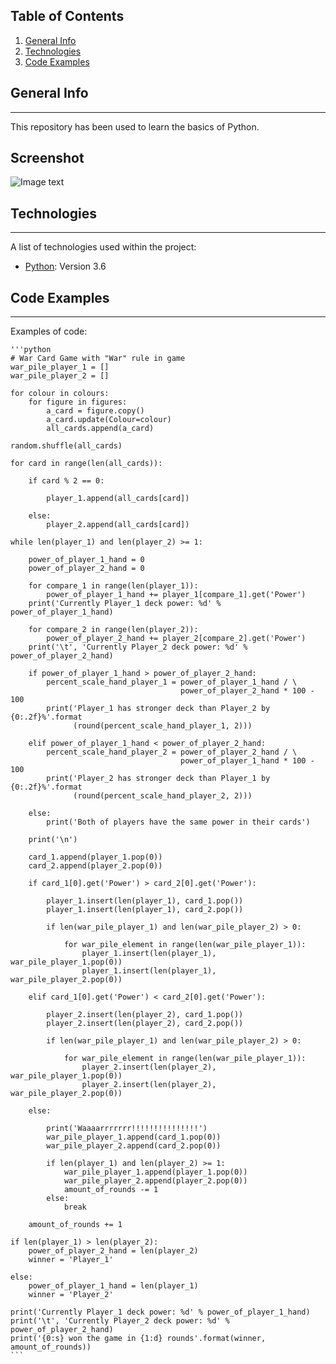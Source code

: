 ## Table of Contents
1. [General Info](#general-info)
2. [Technologies](#technologies)
3. [Code Examples](#code-examples)
## General Info
***
This repository has been used to learn the basics of Python.
## Screenshot
![Image text](https://www.python.org/static/community_logos/python-logo-master-v3-TM.png)
## Technologies
***
A list of technologies used within the project:
* [Python](https://www.python.org/downloads/release/python-360/): Version 3.6 
## Code Examples
***
Examples of code:

    '''python
    # War Card Game with "War" rule in game
    war_pile_player_1 = []
    war_pile_player_2 = []
    
    for colour in colours:
        for figure in figures:
            a_card = figure.copy()
            a_card.update(Colour=colour)
            all_cards.append(a_card)
    
    random.shuffle(all_cards)
    
    for card in range(len(all_cards)):
    
        if card % 2 == 0:
    
            player_1.append(all_cards[card])
    
        else:
            player_2.append(all_cards[card])
    
    while len(player_1) and len(player_2) >= 1:
    
        power_of_player_1_hand = 0
        power_of_player_2_hand = 0
    
        for compare_1 in range(len(player_1)):
            power_of_player_1_hand += player_1[compare_1].get('Power')
        print('Currently Player_1 deck power: %d' % power_of_player_1_hand)
    
        for compare_2 in range(len(player_2)):
            power_of_player_2_hand += player_2[compare_2].get('Power')
        print('\t', 'Currently Player_2 deck power: %d' % power_of_player_2_hand)
    
        if power_of_player_1_hand > power_of_player_2_hand:
            percent_scale_hand_player_1 = power_of_player_1_hand / \
                                          power_of_player_2_hand * 100 - 100
            print('Player_1 has stronger deck than Player_2 by {0:.2f}%'.format
                  (round(percent_scale_hand_player_1, 2)))
    
        elif power_of_player_1_hand < power_of_player_2_hand:
            percent_scale_hand_player_2 = power_of_player_2_hand / \
                                          power_of_player_1_hand * 100 - 100
            print('Player_2 has stronger deck than Player_1 by {0:.2f}%'.format
                  (round(percent_scale_hand_player_2, 2)))
    
        else:
            print('Both of players have the same power in their cards')
    
        print('\n')
    
        card_1.append(player_1.pop(0))
        card_2.append(player_2.pop(0))
    
        if card_1[0].get('Power') > card_2[0].get('Power'):
    
            player_1.insert(len(player_1), card_1.pop())
            player_1.insert(len(player_1), card_2.pop())
    
            if len(war_pile_player_1) and len(war_pile_player_2) > 0:
    
                for war_pile_element in range(len(war_pile_player_1)):
                    player_1.insert(len(player_1), war_pile_player_1.pop(0))
                    player_1.insert(len(player_1), war_pile_player_2.pop(0))
    
        elif card_1[0].get('Power') < card_2[0].get('Power'):
    
            player_2.insert(len(player_2), card_1.pop())
            player_2.insert(len(player_2), card_2.pop())
    
            if len(war_pile_player_1) and len(war_pile_player_2) > 0:
    
                for war_pile_element in range(len(war_pile_player_1)):
                    player_2.insert(len(player_2), war_pile_player_1.pop(0))
                    player_2.insert(len(player_2), war_pile_player_2.pop(0))
    
        else:
    
            print('Waaaarrrrrrr!!!!!!!!!!!!!!!')
            war_pile_player_1.append(card_1.pop(0))
            war_pile_player_2.append(card_2.pop(0))
    
            if len(player_1) and len(player_2) >= 1:
                war_pile_player_1.append(player_1.pop(0))
                war_pile_player_2.append(player_2.pop(0))
                amount_of_rounds -= 1
            else:
                break
    
        amount_of_rounds += 1
    
    if len(player_1) > len(player_2):
        power_of_player_2_hand = len(player_2)
        winner = 'Player_1'
    
    else:
        power_of_player_1_hand = len(player_1)
        winner = 'Player_2'
    
    print('Currently Player_1 deck power: %d' % power_of_player_1_hand)
    print('\t', 'Currently Player_2 deck power: %d' % power_of_player_2_hand)
    print('{0:s} won the game in {1:d} rounds'.format(winner, amount_of_rounds))
    ```
